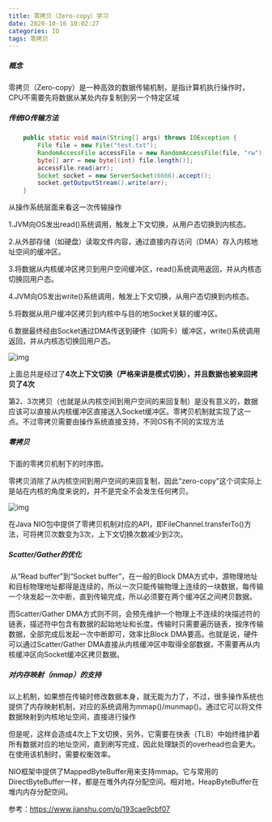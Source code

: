 ```yaml
---
title: 零拷贝（Zero-copy）学习
date: 2020-10-16 10:02:27
categories: IO
tags: 零拷贝
---
```

##### 概念

零拷贝（Zero-copy）是一种高效的数据传输机制，是指计算机执行操作时，CPU不需要先将数据从某处内存复制到另一个特定区域

##### 传统IO传输方法

```java
    public static void main(String[] args) throws IOException {
        File file = new File("test.txt");
        RandomAccessFile accessFile = new RandomAccessFile(file, "rw");
        byte[] arr = new byte[(int) file.length()];
        accessFile.read(arr);
        Socket socket = new ServerSocket(6666).accept();
        socket.getOutputStream().write(arr);
    }
```

从操作系统层面来看这一次传输操作

1.JVM向OS发出read()系统调用，触发上下文切换，从用户态切换到内核态。

2.从外部存储（如硬盘）读取文件内容，通过直接内存访问（DMA）存入内核地址空间的缓冲区。

3.将数据从内核缓冲区拷贝到用户空间缓冲区，read()系统调用返回，并从内核态切换回用户态。

4.JVM向OS发出write()系统调用，触发上下文切换，从用户态切换到内核态。

5.将数据从用户缓冲区拷贝到内核中与目的地Socket关联的缓冲区。

6.数据最终经由Socket通过DMA传送到硬件（如网卡）缓冲区，write()系统调用返回，并从内核态切换回用户态。

![img](https://upload-images.jianshu.io/upload_images/195230-b16e57175b87e8bb.png?imageMogr2/auto-orient/strip|imageView2/2/w/922/format/webp)

上面总共是经过了**4次上下文切换（严格来讲是模式切换），并且数据也被来回拷贝了4次**

第2、3次拷贝（也就是从内核空间到用户空间的来回复制）是没有意义的，数据应该可以直接从内核缓冲区直接送入Socket缓冲区。零拷贝机制就实现了这一点。不过零拷贝需要由操作系统直接支持，不同OS有不同的实现方法



##### 零拷贝

下面的零拷贝机制下的时序图。

零拷贝消除了从内核空间到用户空间的来回复制，因此“zero-copy”这个词实际上是站在内核的角度来说的，并不是完全不会发生任何拷贝。

![img](https://upload-images.jianshu.io/upload_images/195230-b29d64619b3e98a3.png?imageMogr2/auto-orient/strip|imageView2/2/w/846/format/webp)

在Java NIO包中提供了零拷贝机制对应的API，即FileChannel.transferTo()方法，可将拷贝次数变为3次，上下文切换次数减少到2次。

##### Scatter/Gather的优化

​	从“Read buffer”到“Socket buffer”，在一般的Block DMA方式中，源物理地址和目标物理地址都得是连续的，所以一次只能传输物理上连续的一块数据，每传输一个块发起一次中断，直到传输完成，所以必须要在两个缓冲区之间拷贝数据。

而Scatter/Gather DMA方式则不同，会预先维护一个物理上不连续的块描述符的链表，描述符中包含有数据的起始地址和长度。传输时只需要遍历链表，按序传输数据，全部完成后发起一次中断即可，效率比Block DMA要高。也就是说，硬件可以通过Scatter/Gather DMA直接从内核缓冲区中取得全部数据，不需要再从内核缓冲区向Socket缓冲区拷贝数据。



##### 对内存映射（mmap）的支持

以上机制，如果想在传输时修改数据本身，就无能为力了，不过，很多操作系统也提供了内存映射机制，对应的系统调用为mmap()/munmap()。通过它可以将文件数据映射到内核地址空间，直接进行操作

但是呢，这样会造成4次上下文切换，另外，它需要在快表（TLB）中始终维护着所有数据对应的地址空间，直到刷写完成，因此处理缺页的overhead也会更大。在使用该机制时，需要权衡效率。

NIO框架中提供了MappedByteBuffer用来支持mmap。它与常用的DirectByteBuffer一样，都是在堆外内存分配空间。相对地，HeapByteBuffer在堆内内存分配空间。



参考：https://www.jianshu.com/p/193cae9cbf07



